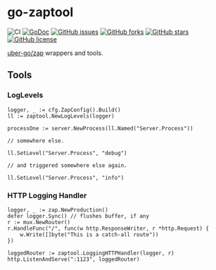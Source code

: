 # go-zaptool

![CI](https://github.com/na4ma4/go-zaptool/workflows/CI/badge.svg)
[![GoDoc](https://godoc.org/github.com/na4ma4/go-zaptool/?status.svg)](https://godoc.org/github.com/na4ma4/go-zaptool)
[![GitHub issues](https://img.shields.io/github/issues/na4ma4/go-zaptool)](https://github.com/na4ma4/go-zaptool/issues)
[![GitHub forks](https://img.shields.io/github/forks/na4ma4/go-zaptool)](https://github.com/na4ma4/go-zaptool/network)
[![GitHub stars](https://img.shields.io/github/stars/na4ma4/go-zaptool)](https://github.com/na4ma4/go-zaptool/stargazers)
[![GitHub license](https://img.shields.io/github/license/na4ma4/go-zaptool)](https://github.com/na4ma4/go-zaptool/blob/main/LICENSE)

[uber-go/zap](https://github.com/uber-go/zap) wrappers and tools.

## Tools

### LogLevels

```golang
logger, _ := cfg.ZapConfig().Build()
ll := zaptool.NewLogLevels(logger)

processOne := server.NewProcess(ll.Named("Server.Process"))

// somewhere else.

ll.SetLevel("Server.Process", "debug")

// and triggered somewhere else again.

ll.SetLevel("Server.Process", "info")
```

### HTTP Logging Handler

```golang
logger, _ := zap.NewProduction()
defer logger.Sync() // flushes buffer, if any
r := mux.NewRouter()
r.HandleFunc("/", func(w http.ResponseWriter, r *http.Request) {
    w.Write([]byte("This is a catch-all route"))
})

loggedRouter := zaptool.LoggingHTTPHandler(logger, r)
http.ListenAndServe(":1123", loggedRouter)
```
